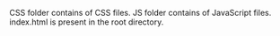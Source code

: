 CSS folder contains of CSS files.
JS folder contains of JavaScript files.
index.html is present in the root directory.